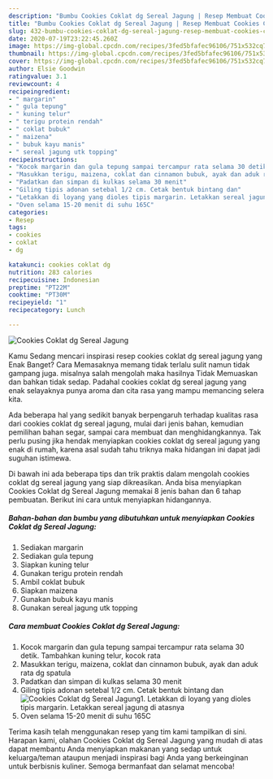 ```yaml
---
description: "Bumbu Cookies Coklat dg Sereal Jagung | Resep Membuat Cookies Coklat dg Sereal Jagung Yang Mudah Dan Praktis"
title: "Bumbu Cookies Coklat dg Sereal Jagung | Resep Membuat Cookies Coklat dg Sereal Jagung Yang Mudah Dan Praktis"
slug: 432-bumbu-cookies-coklat-dg-sereal-jagung-resep-membuat-cookies-coklat-dg-sereal-jagung-yang-mudah-dan-praktis
date: 2020-07-19T23:22:45.260Z
image: https://img-global.cpcdn.com/recipes/3fed5bfafec96106/751x532cq70/cookies-coklat-dg-sereal-jagung-foto-resep-utama.jpg
thumbnail: https://img-global.cpcdn.com/recipes/3fed5bfafec96106/751x532cq70/cookies-coklat-dg-sereal-jagung-foto-resep-utama.jpg
cover: https://img-global.cpcdn.com/recipes/3fed5bfafec96106/751x532cq70/cookies-coklat-dg-sereal-jagung-foto-resep-utama.jpg
author: Elsie Goodwin
ratingvalue: 3.1
reviewcount: 4
recipeingredient:
- " margarin"
- " gula tepung"
- " kuning telur"
- " terigu protein rendah"
- " coklat bubuk"
- " maizena"
- " bubuk kayu manis"
- " sereal jagung utk topping"
recipeinstructions:
- "Kocok margarin dan gula tepung sampai tercampur rata selama 30 detik. Tambahkan kuning telur, kocok rata"
- "Masukkan terigu, maizena, coklat dan cinnamon bubuk, ayak dan aduk rata dg spatula"
- "Padatkan dan simpan di kulkas selama 30 menit"
- "Giling tipis adonan setebal 1/2 cm. Cetak bentuk bintang dan"
- "Letakkan di loyang yang dioles tipis margarin. Letakkan sereal jagung di atasnya"
- "Oven selama 15-20 menit di suhu 165C"
categories:
- Resep
tags:
- cookies
- coklat
- dg

katakunci: cookies coklat dg 
nutrition: 283 calories
recipecuisine: Indonesian
preptime: "PT22M"
cooktime: "PT30M"
recipeyield: "1"
recipecategory: Lunch

---
```



![Cookies Coklat dg Sereal Jagung](https://img-global.cpcdn.com/recipes/3fed5bfafec96106/751x532cq70/cookies-coklat-dg-sereal-jagung-foto-resep-utama.jpg)

Kamu Sedang mencari inspirasi resep cookies coklat dg sereal jagung yang Enak Banget? Cara Memasaknya memang tidak terlalu sulit namun tidak gampang juga. misalnya salah mengolah maka hasilnya Tidak Memuaskan dan bahkan tidak sedap. Padahal cookies coklat dg sereal jagung yang enak selayaknya punya aroma dan cita rasa yang mampu memancing selera kita.

Ada beberapa hal yang sedikit banyak berpengaruh terhadap kualitas rasa dari cookies coklat dg sereal jagung, mulai dari jenis bahan, kemudian pemilihan bahan segar, sampai cara membuat dan menghidangkannya. Tak perlu pusing jika hendak menyiapkan cookies coklat dg sereal jagung yang enak di rumah, karena asal sudah tahu triknya maka hidangan ini dapat jadi suguhan istimewa.




Di bawah ini ada beberapa tips dan trik praktis dalam mengolah cookies coklat dg sereal jagung yang siap dikreasikan. Anda bisa menyiapkan Cookies Coklat dg Sereal Jagung memakai 8 jenis bahan dan 6 tahap pembuatan. Berikut ini cara untuk menyiapkan hidangannya.

<!--inarticleads1-->

##### Bahan-bahan dan bumbu yang dibutuhkan untuk menyiapkan Cookies Coklat dg Sereal Jagung:

1. Sediakan  margarin
1. Sediakan  gula tepung
1. Siapkan  kuning telur
1. Gunakan  terigu protein rendah
1. Ambil  coklat bubuk
1. Siapkan  maizena
1. Gunakan  bubuk kayu manis
1. Gunakan  sereal jagung utk topping




<!--inarticleads2-->

##### Cara membuat Cookies Coklat dg Sereal Jagung:

1. Kocok margarin dan gula tepung sampai tercampur rata selama 30 detik. Tambahkan kuning telur, kocok rata
1. Masukkan terigu, maizena, coklat dan cinnamon bubuk, ayak dan aduk rata dg spatula
1. Padatkan dan simpan di kulkas selama 30 menit
1. Giling tipis adonan setebal 1/2 cm. Cetak bentuk bintang dan
<img src="//assets-global.cpcdn.com/assets/icons/button_play-2c75c40dde080a61004c1f40b05d8f140eaff45d7e9e6481dc71c63d2e7c4909.png" alt="Cookies Coklat dg Sereal Jagung">1. Letakkan di loyang yang dioles tipis margarin. Letakkan sereal jagung di atasnya
1. Oven selama 15-20 menit di suhu 165C




Terima kasih telah menggunakan resep yang tim kami tampilkan di sini. Harapan kami, olahan Cookies Coklat dg Sereal Jagung yang mudah di atas dapat membantu Anda menyiapkan makanan yang sedap untuk keluarga/teman ataupun menjadi inspirasi bagi Anda yang berkeinginan untuk berbisnis kuliner. Semoga bermanfaat dan selamat mencoba!
